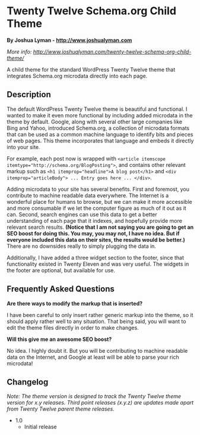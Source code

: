 Twenty Twelve Schema.org Child Theme
====================================

**By Joshua Lyman - http://www.joshualyman.com**

*More info: http://www.joshualyman.com/twenty-twelve-schema-org-child-theme/*

A child theme for the standard WordPress Twenty Twelve theme that integrates Schema.org microdata directly into each page.

Description
-----------

The default WordPress Twenty Twelve theme is beautiful and functional. I wanted to make it even more functional by including added microdata in the theme by default. Google, along with several other large companies like Bing and Yahoo, introduced Schema.org, a collection of microdata formats that can be used as a common machine language to identify bits and pieces of web pages. This theme incorporates that language and embeds it directly into your site.

For example, each post now is wrapped with `<article itemscope itemtype="http://schema.org/BlogPosting">`, and contains other relevant markup such as `<h1 itemprop="headline">A blog post</h1>` and `<div itemprop="articleBody"> ... Entry goes here ... </div>`. 

Adding microdata to your site has several benefits. First and foremost, you contribute to machine readable data everywhere. The Internet is a wonderful place for humans to browse, but we can make it more accessible and more consumable if we let the computer figure as much of it out as it can. Second, search engines can use this data to get a better understanding of each page that it indexes, and hopefully provide more relevant search results. **(Notice that I am not saying you are going to get an SEO boost for doing this. You may, you may not, I have no idea. But if everyone included this data on their sites, the results would be better.)** There are no downsides really to simply plugging the data in.

Additionally, I have added a three widget section to the footer, since that functionality existed in Twenty Eleven and was very useful. The widgets in the footer are optional, but available for use.

Frequently Asked Questions
--------------------------

**Are there ways to modify the markup that is inserted?**

I have been careful to only insert rather generic markup into the theme, so it should apply rather well to any situation. That being said, you will want to edit the theme files directly in order to make changes.

**Will this give me an awesome SEO boost?**

No idea. I highly doubt it. But you will be contributing to machine readable data on the Internet, and Google at least will be able to parse your rich microdata!

Changelog
---------

*Note: The theme version is designed to track the Twenty Twelve theme version for x.y releases. Third point releases (x.y.z) are updates made apart from Twenty Twelve parent theme releases.*

* 1.0
  * Initial release